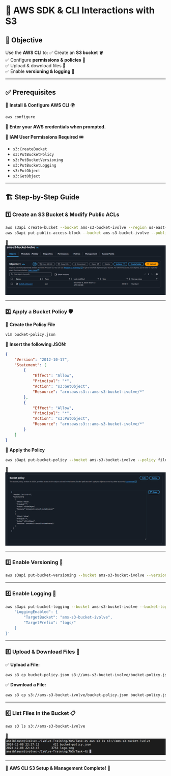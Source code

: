 # 🚀 AWS SDK & CLI Interactions with S3

## 🎯 Objective
Use the **AWS CLI** to:
✅ Create an **S3 bucket** 🪣  
✅ Configure **permissions & policies** 🔐  
✅ Upload & download files 📂  
✅ Enable **versioning & logging** 🔄  

---

## ✅ Prerequisites

🔹 **Install & Configure AWS CLI** 🌍
```bash
aws configure
```
📌 **Enter your AWS credentials when prompted.**

🔹 **IAM User Permissions Required** 🎟️
- `s3:CreateBucket`
- `s3:PutBucketPolicy`
- `s3:PutBucketVersioning`
- `s3:PutBucketLogging`
- `s3:PutObject`
- `s3:GetObject`

---

## 🏗️ Step-by-Step Guide

### 1️⃣ Create an S3 Bucket & Modify Public ACLs
```bash
aws s3api create-bucket --bucket ams-s3-bucket-ivolve --region us-east-1
aws s3api put-public-access-block --bucket ams-s3-bucket-ivolve --public-access-block-configuration BlockPublicAcls=false
```
📌 ![s3](./images/s3.png)

---

### 2️⃣ Apply a Bucket Policy 🛡️

🔹 **Create the Policy File**
```bash
vim bucket-policy.json
```
🔹 **Insert the following JSON:**
```json
{
    "Version": "2012-10-17",
    "Statement": [
        {
            "Effect": "Allow",
            "Principal": "*",
            "Action": "s3:GetObject",
            "Resource": "arn:aws:s3:::ams-s3-bucket-ivolve/*"
        },
        {
            "Effect": "Allow",
            "Principal": "*",
            "Action": "s3:PutObject",
            "Resource": "arn:aws:s3:::ams-s3-bucket-ivolve/*"
        }
    ]
}
```
🔹 **Apply the Policy**
```bash
aws s3api put-bucket-policy --bucket ams-s3-bucket-ivolve --policy file://bucket-policy.json
```
📌 ![policy](./images/policy.png)

---

### 3️⃣ Enable Versioning 🔄
```bash
aws s3api put-bucket-versioning --bucket ams-s3-bucket-ivolve --versioning-configuration Status=Enabled
```

---

### 4️⃣ Enable Logging 📝
```bash
aws s3api put-bucket-logging --bucket ams-s3-bucket-ivolve --bucket-logging-status '{
    "LoggingEnabled": {
        "TargetBucket": "ams-s3-bucket-ivolve",
        "TargetPrefix": "logs/"
    }
}'
```

---

### 5️⃣ Upload & Download Files 📂

✅ **Upload a File:**
```bash
aws s3 cp bucket-policy.json s3://ams-s3-bucket-ivolve/bucket-policy.json
```
✅ **Download a File:**
```bash
aws s3 cp s3://ams-s3-bucket-ivolve/bucket-policy.json bucket-policy.json
```

---

### 6️⃣ List Files in the Bucket 📋
```bash
aws s3 ls s3://ams-s3-bucket-ivolve
```
📌 ![list](./images/list.png)

---

🎉 **AWS CLI S3 Setup & Management Complete!** 🚀

